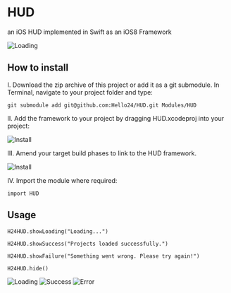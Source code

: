 # HUD
an iOS HUD implemented in Swift as an iOS8 Framework

![Loading](https://raw.githubusercontent.com/Hello24/HUD/master/Docs/HUD_loading.png)


## How to install

I. Download the zip archive of this project or add it as a git submodule. In Terminal, navigate to your project folder and type:

```
git submodule add git@github.com:Hello24/HUD.git Modules/HUD
```

II. Add the framework to your project by dragging HUD.xcodeproj into your project:

![Install](https://raw.githubusercontent.com/Hello24/HUD/master/Docs/HUD_install1.png)


III. Amend your target build phases to link to the HUD framework.

![Install](https://raw.githubusercontent.com/Hello24/HUD/master/Docs/HUD_install2.png)


IV. Import the module where required:

```
import HUD
```


## Usage

```
H24HUD.showLoading("Loading...")

H24HUD.showSuccess("Projects loaded successfully.")

H24HUD.showFailure("Something went wrong. Please try again!")

H24HUD.hide()
```


![Loading](https://raw.githubusercontent.com/Hello24/HUD/master/Docs/HUD_loading.png)
![Success](https://raw.githubusercontent.com/Hello24/HUD/master/Docs/HUD_success.png)
![Error](https://raw.githubusercontent.com/Hello24/HUD/master/Docs/HUD_error.png)

